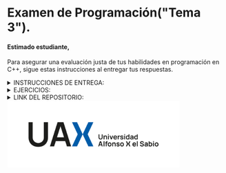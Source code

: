# Examen de Programación("Tema 3").
#### Estimado estudiante,
Para asegurar una evaluación justa de tus habilidades en programación en C++, sigue estas instrucciones al entregar tus respuestas.

<details>
  <summary>INSTRUCCIONES DE ENTREGA:</summary>
  <p style="font-size: 12px; line-height: 1.4;">
<details>
    
  <summary>Repositorio en GitHub: </summary>
<p style="font-size: 12px; line-height: 1.4;">

  Crea un repositorio privado en GitHub para este examen y compártelo solo después de la revisión si así lo deseas.

</p>

</details>
<details>
  <summary>Fichero ZIP:</summary>
  <p style="font-size: 12px; line-height: 1.4;">

Al finalizar, descarga tu repositorio como un archivo ZIP con el nombre Apellido_Nombre_ExamenCPP.zip.

</p>

</details>
<details>
  <summary>Archivo README.md: </summary>
  <p style="font-size: 12px; line-height: 1.4;">

Incluye un archivo README.md en el repositorio, que contenga:
Un enlace directo al repositorio.
Una breve descripción de cada ejercicio resuelto y el archivo donde se encuentra.
Usa Markdown para estructurar tu README.

</p>

</details>
<details>
  <summary>Entrega: </summary>
  <p style="font-size: 12px; line-height: 1.4;">

Sube el archivo ZIP a la plataforma indicada antes de la fecha límite.

</p>

</details>
<details>
  <summary>Aspectos Adicionales: </summary>
  <p style="font-size: 12px; line-height: 1.4;">

Organiza y comenta tu código para que sea fácil de leer y entender.
Si utilizas referencias externas, inclúyelas en el README.md.

</p>

</details>

</details>

<details>
  <summary>EJERCICIOS:</summary>
  <p style="font-size: 12px; line-height: 1.4;">
<details>
  <summary>Enunciado del problema: </summary>
  <p style="font-size: 12px; line-height: 1.4;">

#### ENUNCIADO:
Ustedes son Project Managers en una empresa internacional. Reciben una llamada urgente de un alto ejecutivo, informándoles que el CEO de la compañía ha aterrizado en Barcelona desde Estados Unidos y tiene una reunión crucial para las 19:30 en la ciudad. Sin embargo, el ejecutivo cuenta con solo 100 minutos antes de que cierre la facturación para su vuelo desde Madrid a Barcelona.

Objetivo: Debido a la urgencia de la situación, necesitan optimizar las tareas para cumplir con el objetivo de que el ejecutivo llegue a la reunión a tiempo. A continuación se detalla la lista de tareas necesarias, sus descripciones y las duraciones de cada una. Su misión es identificar las dependencias entre las tareas, calcular el tiempo total para completar las tareas en el orden adecuado, y determinar si es posible cumplir con el plazo de 100 minutos.

Tareas, Descripciones y Duraciones:

A: Reserva de vuelo (20 min)

B: Informar a casa para empacar (5 min)

C: Empacar maletas (40 min)

D: Preparación del billete por la agencia (10 min)

E: Recoger el billete de la agencia (5 min)

F: Llevar el billete a la oficina (10 min)

G: Recoger las maletas de casa (20 min)

H: Llevar maletas a la oficina (25 min)

I: Conversación sobre documentos requeridos (35 min)

J: Dictar instrucciones para ausencia (25 min)

K: Reunir documentos (15 min)

L: Organizar documentos (5 min)

M: Viajar al aeropuerto y facturar (25 min)

</p>
</details>
<details>
  <summary>Dependencias entre tareas: </summary>
  <p style="font-size: 12px; line-height: 1.4;">

#### ENUNCIADO:
* Algunas tareas deben ser realizadas antes que otras, por ejemplo, no se puede viajar al aeropuerto antes de haber recogido las maletas.

* Además, la reserva del vuelo debe completarse antes de recoger el billete, y la preparación del billete debe ocurrir antes de llevar el billete a la oficina.

</p>
</details>

<details>
  <summary>Objetivos del reto: </summary>
  <p style="font-size: 12px; line-height: 1.4;">

#### ENUNCIADO:
Objetivos del Reto:

1. Definir el Objetivo del Proyecto: Identificar el propósito principal del proyecto (optimizar la gestión del tiempo para cumplir con el plazo de 100 minutos) y no solo las tareas.

2. Diagrama de Flujo del Cronograma: Crear un diagrama de flujo para visualizar el cronograma del proyecto, teniendo en cuenta solo las dependencias entre tareas y no restricciones de recursos.

3. Desarrollo de Algoritmo en C++:

  * Crear un programa en C++ que permita calcular el orden de ejecución de las tareas en función de sus dependencias.
  * Determinar el tiempo total necesario para completar todas las tareas.
  * Evaluar si es posible completar las tareas en 100 minutos o menos.
  * Imprimir el orden óptimo de ejecución de las tareas y su tiempo total.

</p>
</details>

<details>
  <summary>Restricciones: </summary>
  <p style="font-size: 12px; line-height: 1.4;">

#### ENUNCIADO:

* El tiempo máximo permitido para completar las tareas es de 100 minutos.
* El algoritmo debe gestionar de forma eficiente las dependencias entre las tareas, de tal manera que optimice el tiempo de ejecución.


</p>
</details>

<details>
  <summary>Entrega: </summary>
  <p style="font-size: 12px; line-height: 1.4;">

#### ENUNCIADO:

* Código fuente en C++ que implemente la solución al problema.
* Diagrama de flujo que represente el cronograma de ejecución de las tareas.


</p>
</details>

#### ¡Buena suerte y que la optimización esté de su lado!

</details>
</details>
<details>
  <summary>LINK DEL REPOSITORIO:</summary>
  <p style="font-size: 12px; line-height: 1.4;">

  [Repositorio GitHub](https://github.com/Maaaikol/Examen-tema3-vinculante.git)

</p>

</details>

<img src="uax_logo_nuevo.png" alt="UAX Logo" width="400">

